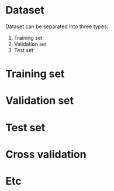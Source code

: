 # Dataset
Dataset can be separated into three types:
1. Training set
2. Validation set
3. Test set
# Training set
# Validation set
# Test set
# Cross validation
# Etc
